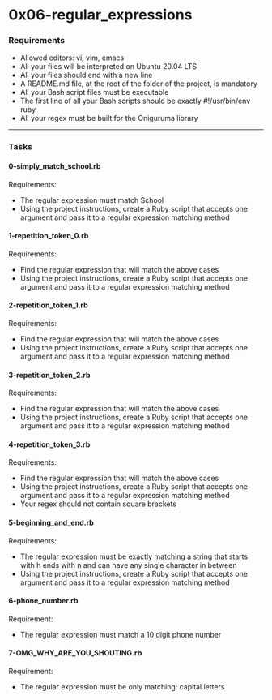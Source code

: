 # 0x06-regular_expressions

### Requirements

- Allowed editors: vi, vim, emacs
- All your files will be interpreted on Ubuntu 20.04 LTS
- All your files should end with a new line
- A README.md file, at the root of the folder of the project, is mandatory
- All your Bash script files must be executable
- The first line of all your Bash scripts should be exactly #!/usr/bin/env ruby
- All your regex must be built for the Oniguruma library

---

### Tasks

#### 0-simply_match_school.rb
Requirements:

- The regular expression must match School
- Using the project instructions, create a Ruby script that accepts one argument and pass it to a regular expression matching method

#### 1-repetition_token_0.rb
Requirements:

- Find the regular expression that will match the above cases
- Using the project instructions, create a Ruby script that accepts one argument and pass it to a regular expression matching method

#### 2-repetition_token_1.rb
Requirements:

- Find the regular expression that will match the above cases
- Using the project instructions, create a Ruby script that accepts one argument and pass it to a regular expression matching method

#### 3-repetition_token_2.rb
Requirements:

- Find the regular expression that will match the above cases
- Using the project instructions, create a Ruby script that accepts one argument and pass it to a regular expression matching method

#### 4-repetition_token_3.rb
Requirements:

- Find the regular expression that will match the above cases
- Using the project instructions, create a Ruby script that accepts one argument and pass it to a regular expression matching method
- Your regex should not contain square brackets

#### 5-beginning_and_end.rb
Requirements:

- The regular expression must be exactly matching a string that starts with h ends with n and can have any single character in between
- Using the project instructions, create a Ruby script that accepts one argument and pass it to a regular expression matching method

#### 6-phone_number.rb
Requirement:

- The regular expression must match a 10 digit phone number

#### 7-OMG_WHY_ARE_YOU_SHOUTING.rb
Requirement:

- The regular expression must be only matching: capital letters
